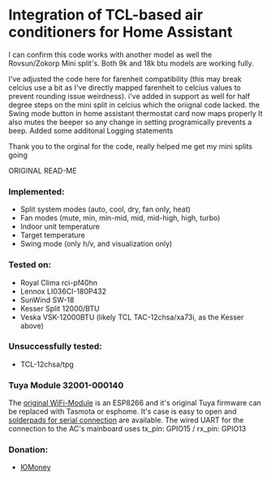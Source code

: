 # Integration of TCL-based air conditioners for Home Assistant
I can confirm this code works with another model as well the Rovsun/Zokorp Mini split's. Both 9k and 18k btu models are working fully.


I've adjusted the code here for farenheit compatibility (this may break celcius use a bit as I've directly mapped farenheit to celcius values to prevent rounding issue weirdness).
i've added in support as well for half degree steps on the mini split in celcius which the oriignal code lacked.
the Swing mode button in home assistant thermostat card now maps properly
It also mutes the beeper so any change in setting programically prevents a beep.
Added some additonal Logging statements


Thank you to the orginal for the code, really helped me get my mini splits going




ORIGINAL READ-ME
### Implemented:
- Split system modes (auto, cool, dry, fan only, heat)
- Fan modes (mute, min, min-mid, mid, mid-high, high, turbo)
- Indoor unit temperature
- Target temperature
- Swing mode (only h/v, and visualization only)

### Tested on:
- Royal Clima rci-pf40hn
- Lennox LI036CI-180P432
- SunWind SW-18
- Kesser Split 12000/BTU
- Veska VSK-12000BTU (likely TCL TAC-12chsa/xa73i, as the Kesser above)

### Unsuccessfully tested:
- TCL-12chsa/tpg

### Tuya Module 32001-000140
The [original WiFi-Module](https://github.com/user-attachments/assets/f1888a35-ba68-4869-9790-71ff8c572931) is an ESP8266 and it's original Tuya firmware can be replaced with Tasmota or esphome. It's case is easy to open and [solderpads for serial connection](https://github.com/user-attachments/assets/4515421f-4346-4248-aba7-d4db3886ac40) are available.
The wired UART for the connection to the AC's mainboard uses tx_pin: GPIO15 / rx_pin: GPIO13

### Donation: 
- [ЮMoney](https://yoomoney.ru/fundraise/XBIABgGlKEA.230703)
